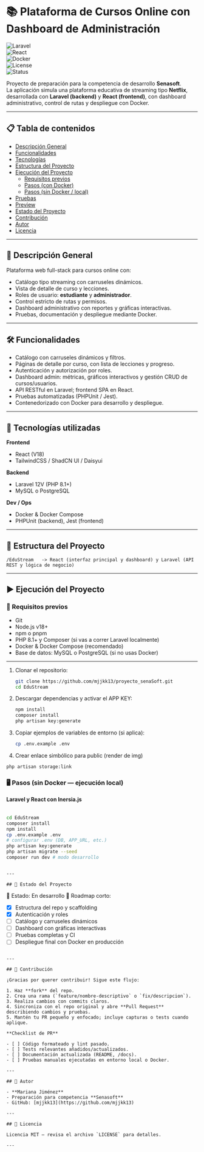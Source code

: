 # 📚 Plataforma de Cursos Online con Dashboard de Administración

![Laravel](https://img.shields.io/badge/Laravel-v12-red?style=flat&logo=laravel)  
![React](https://img.shields.io/badge/React-v18-blue?style=flat&logo=react)  
![Docker](https://img.shields.io/badge/Docker-ready-blue?style=flat&logo=docker)  
![License](https://img.shields.io/badge/License-MIT-green?style=flat)  
![Status](https://img.shields.io/badge/Status-En%20Desarrollo-yellow?style=flat)

Proyecto de preparación para la competencia de desarrollo **Senasoft**.  
La aplicación simula una plataforma educativa de streaming tipo **Netflix**, desarrollada con **Laravel (backend)** y **React (frontend)**, con dashboard administrativo, control de rutas y despliegue con Docker.

---

## 📋 Tabla de contenidos
- [Descripción General](#-descripción-general)
- [Funcionalidades](#%EF%B8%8F-funcionalidades)
- [Tecnologías](#%EF%B8%8F-tecnologías-utilizadas)
- [Estructura del Proyecto](#%F0%9F%93%82-estructura-del-proyecto)
- [Ejecución del Proyecto](#%E2%96%B6%EF%B8%8F-ejecución-del-proyecto)
  - [Requisitos previos](#-requisitos-previos)
  - [Pasos (con Docker)](#-pasos-con-docker)
  - [Pasos (sin Docker / local)](#-pasos-sin-docker--local)
- [Pruebas](#%F0%9F%90%8A-pruebas)
- [Preview](#%F0%9F%93%B8-preview)
- [Estado del Proyecto](#%F0%9F%93%8C-estado-del-proyecto)
- [Contribución](#%EF%B8%8F-contribución)
- [Autor](#%F0%91%89%F0%9F%92%8B-autor)
- [Licencia](#%F0%9F%93%9A-licencia)

---

## 🚀 Descripción General

Plataforma web full-stack para cursos online con:
- Catálogo tipo streaming con carruseles dinámicos.
- Vista de detalle de curso y lecciones.
- Roles de usuario: **estudiante** y **administrador**.
- Control estricto de rutas y permisos.
- Dashboard administrativo con reportes y gráficas interactivas.
- Pruebas, documentación y despliegue mediante Docker.

---

## 🛠️ Funcionalidades

- Catálogo con carruseles dinámicos y filtros.
- Páginas de detalle por curso, con lista de lecciones y progreso.
- Autenticación y autorización por roles.
- Dashboard admin: métricas, gráficos interactivos y gestión CRUD de cursos/usuarios.
- API RESTful en Laravel; frontend SPA en React.
- Pruebas automatizadas (PHPUnit / Jest).
- Contenedorizado con Docker para desarrollo y despliegue.

---

## 🧩 Tecnologías utilizadas

**Frontend**
- React (V18)
- TailwindCSS / ShadCN UI / Daisyui

**Backend**
- Laravel 12V (PHP 8.1+)
- MySQL o PostgreSQL

**Dev / Ops**
- Docker & Docker Compose
- PHPUnit (backend), Jest (frontend)

---

## 📂 Estructura del Proyecto

```plaintext
/EduStream   -> React (interfaz principal y dashboard) y Laravel (API REST y lógica de negocio)
```

---

## ▶️ Ejecución del Proyecto

### 🔧 Requisitos previos

- Git
- Node.js v18+
- npm o pnpm
- PHP 8.1+ y Composer (si vas a correr Laravel localmente)
- Docker & Docker Compose (recomendado)
- Base de datos: MySQL o PostgreSQL (si no usas Docker)

---


1. Clonar el repositorio:
   ```bash
   git clone https://github.com/mjjkk13/proyecto_senaSoft.git
   cd EduStream
   ```
2. Descargar dependencias y activar el APP KEY:
   ```bash
   npm install
   composer install
   php artisan key:generate
   ```
3. Copiar ejemplos de variables de entorno (si aplica):
   ```bash
   cp .env.example .env
   ```
4. Crear enlace simbólico para public (render de img)
```bash
php artisan storage:link
```

<!--4. Levantar todo con Docker Compose:
   ```bash
   docker-compose up --build -d
   ```
5. Ejecutar migraciones y seeders (desde el contenedor del backend):
   ```bash
   docker-compose exec backend php artisan key:generate
   docker-compose exec backend php artisan migrate --seed
   ```
6. Acceder:
   - Frontend: `http://localhost:3000`
   - Backend (API): `http://localhost:8000`
   - Base de datos (ej. MySQL): puerto según `docker-compose.yml` (p. ej. 3306)

---
-->
### 🖥️ Pasos (sin Docker — ejecución local)
#### Laravel y React con Inersia.js
```bash

cd EduStream
composer install
npm install
cp .env.example .env
# configurar .env (DB, APP_URL, etc.)
php artisan key:generate
php artisan migrate --seed
composer run dev # modo desarrollo
```
<!--
#### Frontend (React)
```bash
cd frontend
npm install
# si usas .env ajustar variables (API_URL, etc.)
npm run dev      # modo desarrollo (Vite / Create React App depende del stack)
# o
npm run build    # para producción
```

> Nota: Ajusta los comandos `npm run dev` / `npm run build` según la configuración específica de tu proyecto.

---

## 🧪 Pruebas

### Backend (Laravel / PHPUnit)
```bash
# con Docker
docker-compose exec backend php artisan test

# local
cd backend
composer install
php artisan test
# o
vendor/bin/phpunit
```

//### Frontend (Jest / Testing Library)
```bash
cd frontend
npm install
npm test
# o
npm run test:watch
```

> Añade pruebas E2E (Cypress / Playwright) si decides incorporarlas más adelante.

---

//## 📸 Preview

A continuación tienes un bloque con **placeholder** para imágenes y un diagrama de arquitectura en Mermaid.  
Sustituye `docs/preview.png` por tus capturas o mockups cuando las tengas.

```markdown
![Preview de la plataforma](docs/preview.png)
```
-->
<!--
```mermaid
flowchart LR
  A[Usuario (Web)] |Navega| F(Frontend - React)
  F |Consume API| B[Backend - Laravel]
  B  C[(Base de Datos - MySQL/Postgres)]
  B  D[Servicios: Auth, Storage, Jobs]
  F  E[Dashboard Admin]
  subgraph Docker
    F
    B
    C
  end
  -->
```

---

## 📌 Estado del Proyecto

```
🔹 Estado: En desarrollo
🔹 Roadmap corto:
  - [x] Estructura del repo y scaffolding
  - [x] Autenticación y roles
  - [ ] Catálogo y carruseles dinámicos
  - [ ] Dashboard con gráficas interactivas
  - [ ] Pruebas completas y CI
  - [ ] Despliegue final con Docker en producción
```

---

## 🤝 Contribución

¡Gracias por querer contribuir! Sigue este flujo:

1. Haz **fork** del repo.
2. Crea una rama (`feature/nombre-descriptivo` o `fix/descripcion`).
3. Realiza cambios con commits claros.
4. Sincroniza con el repo original y abre **Pull Request** describiendo cambios y pruebas.
5. Mantén tu PR pequeño y enfocado; incluye capturas o tests cuando aplique.

**Checklist de PR**

- [ ] Código formateado y lint pasado.
- [ ] Tests relevantes añadidos/actualizados.
- [ ] Documentación actualizada (README, /docs).
- [ ] Pruebas manuales ejecutadas en entorno local o Docker.

---

## 👤 Autor

- **Mariana Jiménez**  
- Preparación para competencia **Senasoft**  
- GitHub: [mjjkk13](https://github.com/mjjkk13)

---

## 📝 Licencia

Licencia MIT — revisa el archivo `LICENSE` para detalles.

---
